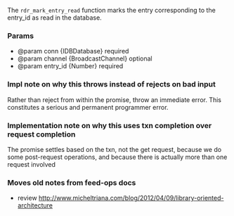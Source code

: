 The `rdr_mark_entry_read` function marks the entry corresponding to the entry_id as read in the database.

### Params
* @param conn {IDBDatabase} required
* @param channel {BroadcastChannel} optional
* @param entry_id {Number} required

### Impl note on why this throws instead of rejects on bad input
Rather than reject from within the promise, throw an immediate error. This constitutes a serious and permanent programmer error.

### Implementation note on why this uses txn completion over request completion
The promise settles based on the txn, not the get request, because we do some post-request operations, and because there is actually more than one request involved

### Moves old notes from feed-ops docs
* review http://www.micheltriana.com/blog/2012/04/09/library-oriented-architecture
